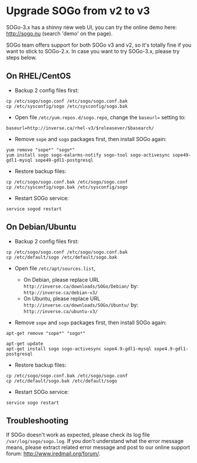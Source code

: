 # Upgrade SOGo from v2 to v3

SOGo-3.x has a shinny new web UI, you can try the online demo here:
<http://sogo.nu> (search 'demo' on the page).

SOGo team offers support for both SOGo v3 and v2, so it's totally fine if you
want to stick to SOGo-2.x. In case you want to try SOGo-3.x, please try steps
below.

## On RHEL/CentOS

* Backup 2 config files first:

```
cp /etc/sogo/sogo.conf /etc/sogo/sogo.conf.bak
cp /etc/sysconfig/sogo /etc/sysconfig/sogo.bak
```

* Open file `/etc/yum.repos.d/sogo.repo`, change the `baseurl=` setting to:

```
baseurl=http://inverse.ca/rhel-v3/$releasever/$basearch/
```

* Remove `sope` and `sogo` packages first, then install SOGo again:

```
yum remove "sope*" "sogo*"
yum install sogo sogo-ealarms-notify sogo-tool sogo-activesync sope49-gdl1-mysql sope49-gdl1-postgresql
```

* Restore backup files:

```
cp /etc/sogo/sogo.conf.bak /etc/sogo/sogo.conf
cp /etc/sysconfig/sogo.bak /etc/sysconfig/sogo
```

* Restart SOGo service:

```
service sogod restart
```

## On Debian/Ubuntu

* Backup 2 config files first:

```
cp /etc/sogo/sogo.conf /etc/sogo/sogo.conf.bak
cp /etc/default/sogo /etc/default/sogo.bak
```

* Open file `/etc/apt/sources.list`,

    * On Debian, please replace URL `http://inverse.ca/downloads/SOGo/Debian/` by: `http://inverse.ca/debian-v3/`
    * On Ubuntu, please replace URL `http://inverse.ca/downloads/SOGo/Ubuntu/` by: `http://inverse.ca/ubuntu-v3/`

* Remove `sope` and `sogo` packages first, then install SOGo again:

```
apt-get remove "sope*" "sogo*"

apt-get update
apt-get install sogo sogo-activesync sope4.9-gdl1-mysql sope4.9-gdl1-postgresql
```

* Restore backup files:

```
cp /etc/sogo/sogo.conf.bak /etc/sogo/sogo.conf
cp /etc/default/sogo.bak /etc/default/sogo
```

* Restart SOGo service:

```
service sogo restart
```

## Troubleshooting

If SOGo doesn't work as expected, please check its log file `/var/log/sogo/sogo.log`. If you don't understand what the error message means, please extract related error message and post to our online support forum: <http://www.iredmail.org/forum/>.
